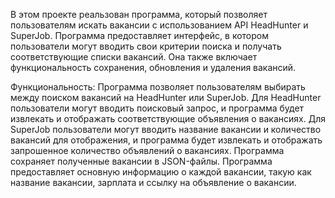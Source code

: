 В этом проекте реальзован программа, который позволяет пользователям искать вакансии с использованием API HeadHunter и SuperJob.
Программа предоставляет интерфейс, в котором пользователи могут вводить свои критерии поиска и получать соответствующие списки вакансий. 
Она также включает функциональность сохранения, обновления и удаления вакансий.

Функциональность:
Программа позволяет пользователям выбирать между поиском вакансий на HeadHunter или SuperJob.
Для HeadHunter пользователи могут вводить поисковый запрос, и программа будет извлекать и отображать соответствующие объявления о вакансиях.
Для SuperJob пользователи могут вводить название вакансии и количество вакансий для отображения, и программа будет извлекать и отображать запрошенное количество объявлений о вакансиях.
Программа сохраняет полученные вакансии в JSON-файлы.
Программа предоставляет основную информацию о каждой вакансии, такую как название вакансии, зарплата и ссылку на объявление о вакансии.
